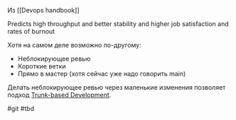 Из [[Devops handbook]]

Predicts high throughput and better stability and higher job satisfaction and rates of burnout 

Хотя на самом деле возможно по-другому:
-   Неблокирующее ревью
-   Короткие ветки
-   Прямо в мастер (хотя сейчас уже надо говорить main)
    
Делать неблокирующее ревью через маленькие изменения позволяет подход [Trunk-based Development](https://trunkbaseddevelopment.com/).

#git #tbd
